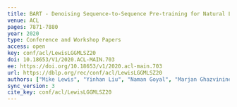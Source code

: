 ```yaml
---
title: BART - Denoising Sequence-to-Sequence Pre-training for Natural Language Generation, Translation, and Comprehension.
venue: ACL
pages: 7871-7880
year: 2020
type: Conference and Workshop Papers
access: open
key: conf/acl/LewisLGGMLSZ20
doi: 10.18653/V1/2020.ACL-MAIN.703
ee: https://doi.org/10.18653/v1/2020.acl-main.703
url: https://dblp.org/rec/conf/acl/LewisLGGMLSZ20
authors: ["Mike Lewis", "Yinhan Liu", "Naman Goyal", "Marjan Ghazvininejad", "Abdelrahman Mohamed", "Omer Levy", "Veselin Stoyanov", "Luke Zettlemoyer"]
sync_version: 3
cite_key: conf/acl/LewisLGGMLSZ20
---
```

